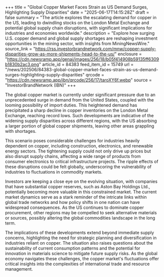 +++
title = "Global Copper Market Faces Strain as US Demand Surges, Highlighting Supply Disparities"
date = "2025-06-17T14:15:28Z"
draft = false
summary = "The article explores the escalating demand for copper in the US, leading to dwindling stocks on the London Metal Exchange and potential global supply chain disruptions, with significant implications for industries and economies worldwide."
description = "Explore how surging U.S. copper demand and global supply shortages are reshaping investment opportunities in the mining sector, with insights from MiningNewsWire."
source_link = "https://rss.investorbrandnetwork.com/mnw/copper-supply-disparities-grow-as-more-shipments-head-to-the-us/"
enclosure = "https://cdn.newsramp.app/genai/images/256/18/b05f414908b59135ff6309b1830b2ac3.png"
article_id = 84383
feed_item_id = 15749
url = "/news/202506/84383-global-copper-market-faces-strain-as-us-demand-surges-highlighting-supply-disparities"
qrcode = "https://cdn.newsramp.app/ibn/qrcode/256/17/taroXY6f.webp"
source = "InvestorBrandNetwork (IBN)"
+++

<p>The global copper market is currently under significant pressure due to an unprecedented surge in demand from the United States, coupled with the looming possibility of import duties. This heightened demand has precipitated a sharp decline in copper inventories on the London Metal Exchange, reaching record lows. Such developments are indicative of the widening supply disparities across different regions, with the US absorbing a larger portion of global copper shipments, leaving other areas grappling with shortages.</p><p>This scenario poses considerable challenges for industries heavily dependent on copper, including construction, electronics, and renewable energy sectors. The tightening supply could not only drive up prices but also disrupt supply chains, affecting a wide range of products from consumer electronics to critical infrastructure projects. The ripple effects of these disruptions could be felt globally, underscoring the vulnerability of industries to fluctuations in commodity markets.</p><p>Investors are keeping a close eye on the evolving situation, with companies that have substantial copper reserves, such as Aston Bay Holdings Ltd., potentially becoming more valuable in this constrained market. The current market dynamics serve as a stark reminder of the intricate links within global trade networks and how policy shifts in one nation can have widespread consequences. As the US continues to dominate copper procurement, other regions may be compelled to seek alternative materials or sources, possibly altering the global commodities landscape in the long term.</p><p>The implications of these developments extend beyond immediate supply concerns, highlighting the need for strategic planning and diversification in industries reliant on copper. The situation also raises questions about the sustainability of current consumption patterns and the potential for innovation in materials science to mitigate future supply risks. As the global economy navigates these challenges, the copper market's fluctuations offer critical insights into the complexities of international trade and resource management.</p>